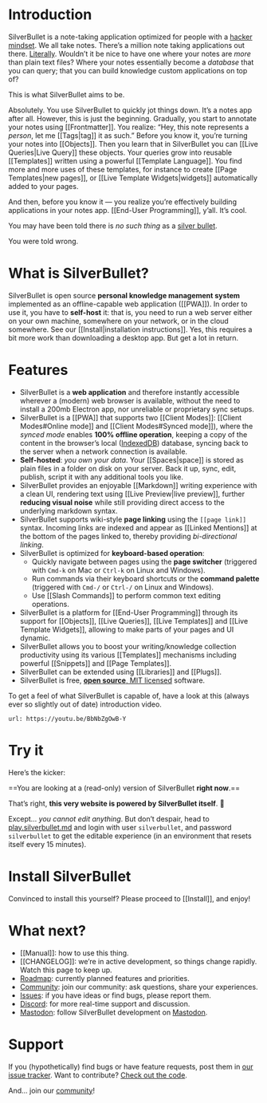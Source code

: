 # Introduction
SilverBullet is a note-taking application optimized for people with a [hacker mindset](https://en.wikipedia.org/wiki/Hacker). We all take notes. There’s a million note taking applications out there. [Literally](https://www.noteapps.ca/). Wouldn’t it be nice to have one where your notes are _more_ than plain text files? Where your notes essentially become a _database_ that you can query; that you can build knowledge custom applications on top of?

This is what SilverBullet aims to be.

Absolutely. You use SilverBullet to quickly jot things down. It’s a notes app after all. However, this is just the beginning. Gradually, you start to annotate your notes using [[Frontmatter]]. You realize: “Hey, this note represents a _person_, let me [[Tags|tag]] it as such.” Before you know it, you’re turning your notes into [[Objects]]. Then you learn that in SilverBullet you can [[Live Queries|Live Query]] these objects. Your queries grow into reusable [[Templates]] written using a powerful [[Template Language]]. You find more and more uses of these templates, for instance to create [[Page Templates|new pages]], or [[Live Template Widgets|widgets]] automatically added to your pages.

And then, before you know it — you realize you’re effectively building applications in your notes app. [[End-User Programming]], y’all. It’s cool.

You may have been told there is _no such thing_ as a [silver bullet](https://en.wikipedia.org/wiki/Silver_bullet).

You were told wrong.

# What is SilverBullet?
SilverBullet is open source **personal knowledge management system** implemented as an offline-capable web application ([[PWA]]). In order to use it, you have to **self-host** it: that is, you need to run a web server either on your own machine, somewhere on your network, or in the cloud somewhere. See our [[Install|installation instructions]]. Yes, this requires a bit more work than downloading a desktop app. But get a lot in return.

# Features
* SilverBullet is a **web application** and therefore instantly accessible wherever a (modern) web browser is available, without the need to install a 200mb Electron app, nor unreliable or proprietary sync setups.
* SilverBullet is a [[PWA]] that supports two [[Client Modes]]: [[Client Modes#Online mode]] and [[Client Modes#Synced mode]]), where the _synced mode_ enables **100% offline operation**, keeping a copy of the content in the browser’s local ([IndexedDB](https://developer.mozilla.org/en-US/docs/Web/API/IndexedDB_API)) database, syncing back to the server when a network connection is available.
* **Self-hosted**: _you own your data_. Your [[Spaces|space]] is stored as plain files in a folder on disk on your server. Back it up, sync, edit, publish, script it with any additional tools you like.
* SilverBullet provides an enjoyable [[Markdown]] writing experience with a clean UI, rendering text using [[Live Preview|live preview]], further **reducing visual noise** while still providing direct access to the underlying markdown syntax.
* SilverBullet supports wiki-style **page linking** using the `[[page link]]` syntax. Incoming links are indexed and appear as [[Linked Mentions]] at the bottom of the pages linked to, thereby providing _bi-directional linking_.
* SilverBullet is optimized for **keyboard-based operation**:
  * Quickly navigate between pages using the **page switcher** (triggered with `Cmd-k` on Mac or `Ctrl-k` on Linux and Windows).
  * Run commands via their keyboard shortcuts or the **command palette** (triggered with `Cmd-/` or `Ctrl-/` on Linux and Windows).
  * Use [[Slash Commands]] to perform common text editing operations.
* SilverBullet is a platform for [[End-User Programming]] through its support for [[Objects]], [[Live Queries]], [[Live Templates]] and [[Live Template Widgets]], allowing to make parts of your pages and UI dynamic.
* SilverBullet allows you to boost your writing/knowledge collection productivity using its various [[Templates]] mechanisms including powerful [[Snippets]] and [[Page Templates]].
* SilverBullet can be extended using [[Libraries]] and [[Plugs]].
* SilverBullet is free, [**open source**, MIT licensed](https://github.com/silverbulletmd/silverbullet) software.

To get a feel of what SilverBullet is capable of, have a look at this (always ever so slightly out of date) introduction video.

```embed
url: https://youtu.be/BbNbZgOwB-Y
```

# Try it
Here’s the kicker:

==You are looking at a (read-only) version of SilverBullet **right now**.==

That’s right, **this very website is powered by SilverBullet itself**. 🤯

Except... _you cannot edit anything_. But don’t despair, head to [play.silverbullet.md](https://play.silverbullet.md) and login with user `silverbullet`, and password `silverbullet` to get the editable experience (in an environment that resets itself every 15 minutes).

# Install SilverBullet
Convinced to install this yourself? Please proceed to [[Install]], and enjoy!

# What next?
* [[Manual]]: how to use this thing.
* [[CHANGELOG]]: we’re in active development, so things change rapidly. Watch this page to keep up.
* [Roadmap](https://github.com/orgs/silverbulletmd/projects/2/views/1): currently planned features and priorities.
* [Community](https://community.silverbullet.md): join our community: ask questions, share your experiences.
* [Issues](https://github.com/silverbulletmd/silverbullet/issues): if you have ideas or find bugs, please report them.
* [Discord](https://discord.gg/EvXbFucTxn): for more real-time support and discussion.
* [Mastodon](https://fosstodon.org/@silverbulletmd): follow SilverBullet development on [Mastodon](https://joinmastodon.org/).


# Support
If you (hypothetically) find bugs or have feature requests, post them in [our issue tracker](https://github.com/silverbulletmd/silverbullet/issues). Want to contribute? [Check out the code](https://github.com/silverbulletmd/silverbullet).

And... join our [community](https://community.silverbullet.md/)!